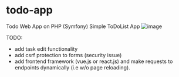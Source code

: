 # todo-app
Todo Web App on PHP (Symfony)
Simple ToDoList App
![image](https://github.com/meirbnb/todo-app/assets/76254028/ae31f21f-c19e-4d75-8c53-9815a4414b53)

TODO:
- add task edit functionality
- add csrf protection to forms (security issue)
- add frontend framework (vue.js or react.js) and make requests to endpoints dynamically (i.e w/o page reloading).
